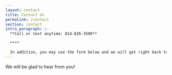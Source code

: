 ```yaml
---
layout: contact
title: Contact Us
permalink: /contact
section: contact
intro_paragraph: |-
  **Call or text anytime: 814-826-3500**

  ****

  In addition, you may use the form below and we will get right back to you.
---
```

We will be glad to hear from you!
